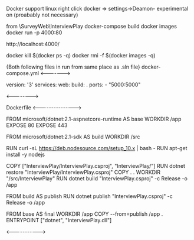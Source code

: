 Docker support linux
right click docker => settings->Deamon- experimental on (proabably not necessary)

from \SurveyWeb\InterviewPlay
docker-compose build
docker images
docker run -p 4000:80 <success image repository>

http://localhost:4000/

docker kill $(docker ps -q)
docker rmi -f $(docker images -q)


{Both following files in run from same place as .sln file}
docker-compose.yml
<------->

version: '3'
services:
  web:
    build: .
    ports:
     - "5000:5000"

<-------->

Dockerfile
<--------------->

FROM microsoft/dotnet:2.1-aspnetcore-runtime AS base
WORKDIR /app
EXPOSE 80
EXPOSE 443

FROM microsoft/dotnet:2.1-sdk AS build
WORKDIR /src

RUN curl -sL https://deb.nodesource.com/setup_10.x |  bash -
RUN apt-get install -y nodejs

COPY ["InterviewPlay/InterviewPlay.csproj", "InterviewPlay/"]
RUN dotnet restore "InterviewPlay/InterviewPlay.csproj"
COPY . .
WORKDIR "/src/InterviewPlay"
RUN dotnet build "InterviewPlay.csproj" -c Release -o /app

FROM build AS publish
RUN dotnet publish "InterviewPlay.csproj" -c Release -o /app

FROM base AS final
WORKDIR /app
COPY --from=publish /app .
ENTRYPOINT ["dotnet", "InterviewPlay.dll"]

<----------->




